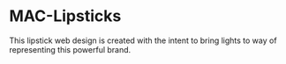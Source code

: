 # MAC-Lipsticks
This lipstick web design is created with the intent to bring lights to way of representing this powerful brand.
